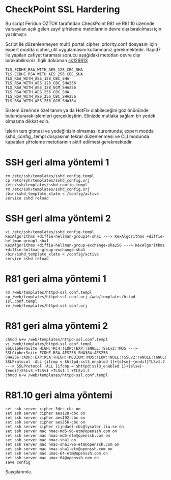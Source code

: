# CheckPoint SSL Hardering
Bu script Feridun ÖZTOK tarafından CheckPoint R81 ve R81.10 üzerinde varsayılan açık gelen zayıf şifreleme metotlarının devre dışı bırakılması için yazılmıştır. 

Script ile düzenlenmeyen multi_portal_cipher_priority.conf dosyasını için expert modda cipher_util uygulamasını kullanmanız gerekmektedir. Rapid7 ile yapılan zafiyet taraması sonucu aşağıdaki metotları devre dışı bırakabilirsiniz.
İlgili döküman <a href="https://supportcenter.checkpoint.com/supportcenter/portal?eventSubmit_doGoviewsolutiondetails=&solutionid=sk126613" target="_blank">sk126613</a>

```
TLS_ECDHE_RSA_WITH_AES_128_CBC_SHA
TLS_ECDHE_RSA_WITH_AES_256_CBC_SHA
TLS_RSA_WITH_AES_128_CBC_SHA
TLS_RSA_WITH_AES_128_CBC_SHA256
TLS_RSA_WITH_AES_128_GCM_SHA256
TLS_RSA_WITH_AES_256_CBC_SHA
TLS_RSA_WITH_AES_256_CBC_SHA256
TLS_RSA_WITH_AES_256_GCM_SHA384
```

Sistem üzerinde özel tanım ya da HotFix olabileceğini göz önününde bulundurarak işlemleri gerçekleştirin. Elinizde mutlaka sağlam bir yedek olmasına dikkat edin.

İşlerin ters gitmesi ve yedeğinizin olmaması durumunda; expert modda sshd_config_.templ dosyasının tekrar düzenlenmesi ve CLI modunda kapatılan şifreleme metotlarının aktif edilmesi gerekmektedir.

# SSH geri alma yöntemi 1
```
rm /etc/ssh/templates/sshd_config.templ
cp /etc/ssh/templates/sshd_config.orj /etc/ssh/templates/sshd_config.templ
rm /etc/ssh/templates/sshd_config.orj
/bin/sshd_template_xlate < /config/active
service sshd reload 
```

# SSH geri alma yöntemi 2
```
vi /etc/ssh/templates/sshd_config.templ
KexAlgorithms +diffie-hellman-group14-sha1 ---> KexAlgorithms +diffie-hellman-group1-sha1
KexAlgorithms +diffie-hellman-group-exchange-sha256 ---> KexAlgorithms +diffie-hellman-group-exchange-sha1
/bin/sshd_template_xlate < /config/active
service sshd reload 
```

# R81 geri alma yöntemi 1

```
rm /web/templates/httpd-ssl.conf.templ
cp /web/templates/httpd-ssl.conf.orj /web/templates/httpd-ssl.conf.templ
rm /web/templates/httpd-ssl.conf.orj
```

# R81 geri alma yöntemi 2
```
chmod u+w /web/templates/httpd-ssl.conf.templ
vi /web/templates/httpd-ssl.conf.templ
SSLCipherSuite HIGH:!RC4:!LOW:!EXP:!aNULL:!SSLv2:!MD5 ---> SSLCipherSuite ECDHE-RSA-AES256-SHA384:AES256-SHA256:!ADH:!EXP:RSA:+HIGH:+MEDIUM:!MD5:!LOW:!NULL:!SSLv2:!eNULL:!aNULL:!RC4:!SHA1
SSLProtocol -ALL {ifcmp = $httpd:ssl3_enabled 1}+{else}-{endif}TLSv1.2 ---> SSLProtocol -ALL {ifcmp = $httpd:ssl3_enabled 1}+{else}-{endif}SSLv3 +TLSv1 +TLSv1.1 +TLSv1.2
chmod u-w /web/templates/httpd-ssl.conf.templ
```

# R81.10 geri alma yöntemi
```
set ssh server cipher 3des-cbc on
set ssh server cipher aes128-cbc on 
set ssh server cipher aes192-cbc on 
set ssh server cipher aes256-cbc on 
set ssh server cipher rijndael-cbc@lysator.liu.se on
set ssh server mac hmac-md5-96-etm@openssh.com on 
set ssh server mac hmac-md5-etm@openssh.com on 
set ssh server mac hmac-sha1 on 
set ssh server mac hmac-sha1-96-etm@openssh.com on 
set ssh server mac hmac-sha1-etm@openssh.com on 
set ssh server mac umac-64-etm@openssh.com on 
set ssh server mac umac-64@openssh.com on 
save config
```

Saygılarımla.
